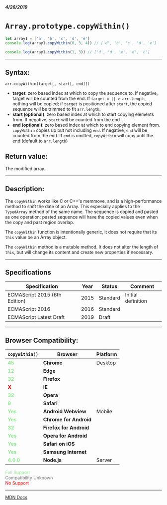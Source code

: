 ##### 4/26/2019
# `Array.prototype.copyWithin()`

```js
let array1 = ['a', 'b', 'c', 'd', 'e']
console.log(array1.copyWithin(0, 3, 4)) // ['d', 'b', 'c', 'd', 'e']

console.log(array1.copyWithin(1, 3)) // ['d', 'd', 'e', 'd', 'e']
```

---

## Syntax:
`arr.copyWithin(target[, start[, end]])`

* **target**: zero based index at which to copy the sequence to.  If negative, target will be counted from the end.  If `target = || > arr.length`, nothing will be copied; if `target` is positioned after `start`, the copied sequence will be trimmed to fit `arr.length`.
* **start (optional)**: zero based index at which to start copying elements from.  If negative, `start` will be counted from the end.
* **end (optional)**: zero based index at which to end copying element from.  `copyWithin` copies up but not including `end`.  If negative, `end` will be counted from the end.  If `end` is omitted, `copyWithin` will copy until the end (default to `arr.length`)

## Return value:
The modified array.

---

## Description:
The `copyWithin` works like C or C++'s memmove, and is a high-performance method to shift the date of an Array.  This especially applies to the `TypedArray` method of the same name.  The sequence is copied and pasted as one operation; pasted sequence will have the copied values even when the copy and past region overlap.

The `copyWithin` function is intentionally generic, it does not require that its `this` value be an Array object.

The `copyWithin` method is a mutable method.  It does not alter the length of `this`, but will change its content and create new properties if necessary.

---

## Specifications
| Specification | Year | Status | Comment |
|---|---|---|---|
| ECMAScript 2015 (6th Edition) | 2015 | Standard | Initial definition |
| ECMAScript 2016 | 2016 | Standard |  |
| ECMAScript Latest Draft | 2019 | Draft |  |

---

## Browser Compatibility:
| `copyWithin()` | Browser | Platform |
|---|---|---|
| <span style="color: lightgreen">**45**</span> | **Chrome** | Desktop | 
| <span style="color: lightgreen">**12**</span> | **Edge** || 
| <span style="color: lightgreen">**32**</span> | **Firefox** || 
| <span style="color: red">**X**</span> | **IE** || 
| <span style="color: lightgreen">**32**</span> | **Opera** || 
| <span style="color: lightgreen">**9**</span> | **Safari** || 
| <span style="color: lightgreen">**Yes**</span> | **Android Webview** | Mobile | 
| <span style="color: lightgreen">**Yes**</span> | **Chrome for Android** || 
| <span style="color: lightgreen">**32**</span> | **Firefox for Android** || 
| <span style="color: lightgreen">**Yes**</span> | **Opera for Android** || 
| <span style="color: lightgreen">**Yes**</span> | **Safari on iOS** || 
| <span style="color: lightgreen">**Yes**</span> | **Samsung Internet** || 
| <span style="color: lightgreen">**4.0.0**</span> | **Node.js** | Server | 

<span style="color: lightgreen">Full Support</span>  
<span style="color: grey">Compatibility Unknown</span>  
<span style="color: red">No Support</span>

---

[MDN Docs](https://developer.mozilla.org/en-US/docs/Web/JavaScript/Reference/Global_Objects/Array/copyWithin)
